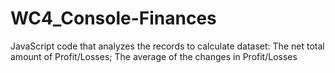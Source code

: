 # WC4_Console-Finances
JavaScript code that analyzes the records to calculate dataset: The net total amount of Profit/Losses; The average of the changes in Profit/Losses
